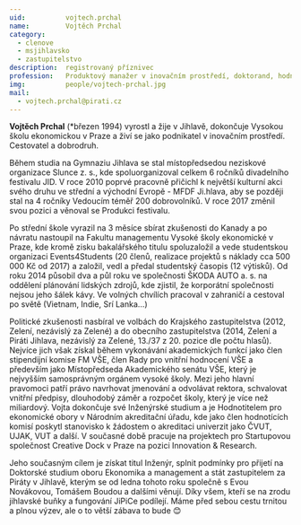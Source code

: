 ```yaml
---
uid:          vojtech.prchal
name:         Vojtěch Prchal
category:
  - clenove
  - msjihlavsko
  - zastupitelstvo
description:  registrovaný příznivec
profession:   Produktový manažer v inovačním prostředí, doktorand, hodnotitel pro ekonomické vysokoškolské programy v Národním akreditačním úřadu
img:          people/vojtech-prchal.jpg
mail:
  - vojtech.prchal@pirati.cz
---
```

**Vojtěch Prchal** (*březen 1994) vyrostl a žije v Jihlavě, dokončuje Vysokou školu ekonomickou v Praze a živí se jako podnikatel v inovačním prostředí. Cestovatel a dobrodruh.

Během studia na Gymnaziu Jihlava se stal místopředsedou neziskové organizace Slunce z. s., kde spoluorganizoval celkem 6 ročníků divadelního festivalu JID. V roce 2010 poprvé pracovně přičichl k největší kulturní akci svého druhu ve střední a východní Evropě - MFDF Ji.hlava, aby se později stal na 4 ročníky Vedoucím téměř 200 dobrovolníků. V roce 2017 změnil svou pozici a věnoval se Produkci festivalu.

Po střední škole vyrazil na 3 měsíce sbírat zkušenosti do Kanady a po návratu nastoupil na Fakultu managementu Vysoké školy ekonomické v Praze, kde kromě zisku bakalářského titulu spoluzaložil a vede studentskou organizaci Events4Students (20 členů, realizace projektů s náklady cca 500 000 Kč od 2017) a založil, vedl a předal studentský časopis (12 výtisků). Od roku 2014 působil dva a půl roku ve společnosti ŠKODA AUTO a. s. na oddělení plánování lidských zdrojů, kde zjistil, že korporátní společnosti nejsou jeho šálek kávy. Ve volných chvílích pracoval v zahraničí a cestoval po světě (Vietnam, Indie, Srí Lanka…)

Politické zkušenosti nasbíral ve volbách do Krajského zastupitelstva (2012, Zelení, nezávislý za Zelené) a do obecního zastupitelstva (2014, Zelení a Piráti Jihlava, nezávislý za Zelené, 13./37 z 20. pozice dle počtu hlasů). Nejvíce jich však získal během vykonávání akademických funkcí jako člen stipendijní komise FM VŠE, člen Rady pro vnitřní hodnocení VŠE a především jako Místopředseda Akademického senátu VŠE, který je nejvyšším samosprávným orgánem vysoké školy. Mezi jeho hlavní pravomoci patří právo navrhovat jmenování a odvolávat rektora, schvalovat vnitřní předpisy, dlouhodobý záměr a rozpočet školy, který je více než miliardový. Vojta dokončuje své Inženýrské studium a je Hodnotitelem pro ekonomické obory v Národním akreditační úřadu, kde jako člen hodnotících komisí poskytl stanovisko k žádostem o akreditaci univerzit jako ČVUT, UJAK, VUT a další. V současné době pracuje na projektech pro Startupovou společnost Creative Dock v Praze na pozici Innovation & Research.

Jeho současným cílem je získat titul Inženýr, splnit podmínky pro přijetí na Doktorské studium oboru Ekonomika a management a stát zastupitelem za Piráty v Jihlavě, kterým se od ledna tohoto roku společně s Evou Novákovou, Tomášem Boudou a dalšími věnují. Díky všem, kteří se na zrodu jihlavské buňky a fungování JiPiCe podílejí. Máme před sebou cestu trnitou a plnou výzev, ale o to větší zábava to bude 😊
